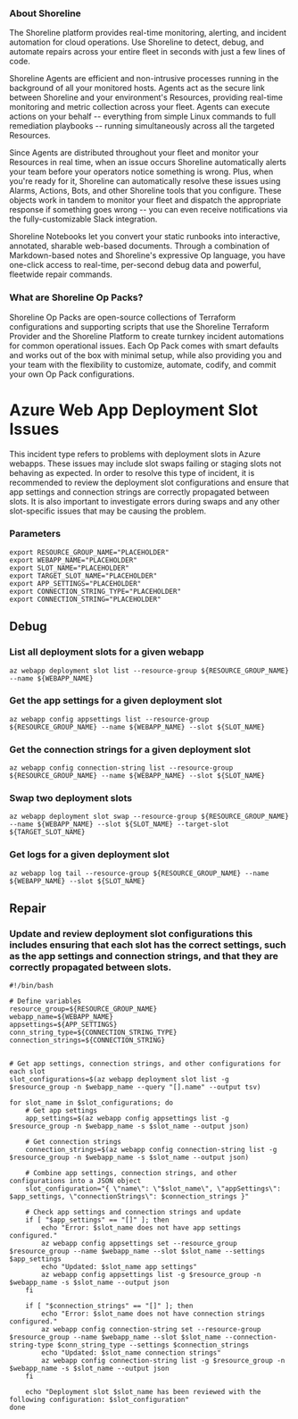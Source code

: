 
### About Shoreline
The Shoreline platform provides real-time monitoring, alerting, and incident automation for cloud operations. Use Shoreline to detect, debug, and automate repairs across your entire fleet in seconds with just a few lines of code.

Shoreline Agents are efficient and non-intrusive processes running in the background of all your monitored hosts. Agents act as the secure link between Shoreline and your environment's Resources, providing real-time monitoring and metric collection across your fleet. Agents can execute actions on your behalf -- everything from simple Linux commands to full remediation playbooks -- running simultaneously across all the targeted Resources.

Since Agents are distributed throughout your fleet and monitor your Resources in real time, when an issue occurs Shoreline automatically alerts your team before your operators notice something is wrong. Plus, when you're ready for it, Shoreline can automatically resolve these issues using Alarms, Actions, Bots, and other Shoreline tools that you configure. These objects work in tandem to monitor your fleet and dispatch the appropriate response if something goes wrong -- you can even receive notifications via the fully-customizable Slack integration.

Shoreline Notebooks let you convert your static runbooks into interactive, annotated, sharable web-based documents. Through a combination of Markdown-based notes and Shoreline's expressive Op language, you have one-click access to real-time, per-second debug data and powerful, fleetwide repair commands.

### What are Shoreline Op Packs?
Shoreline Op Packs are open-source collections of Terraform configurations and supporting scripts that use the Shoreline Terraform Provider and the Shoreline Platform to create turnkey incident automations for common operational issues. Each Op Pack comes with smart defaults and works out of the box with minimal setup, while also providing you and your team with the flexibility to customize, automate, codify, and commit your own Op Pack configurations.

# Azure Web App Deployment Slot Issues

This incident type refers to problems with deployment slots in Azure webapps. These issues may include slot swaps failing or staging slots not behaving as expected. In order to resolve this type of incident, it is recommended to review the deployment slot configurations and ensure that app settings and connection strings are correctly propagated between slots. It is also important to investigate errors during swaps and any other slot-specific issues that may be causing the problem.

### Parameters

```shell
export RESOURCE_GROUP_NAME="PLACEHOLDER"
export WEBAPP_NAME="PLACEHOLDER"
export SLOT_NAME="PLACEHOLDER"
export TARGET_SLOT_NAME="PLACEHOLDER"
export APP_SETTINGS="PLACEHOLDER"
export CONNECTION_STRING_TYPE="PLACEHOLDER"
export CONNECTION_STRING="PLACEHOLDER"
```

## Debug

### List all deployment slots for a given webapp

```shell
az webapp deployment slot list --resource-group ${RESOURCE_GROUP_NAME} --name ${WEBAPP_NAME}
```

### Get the app settings for a given deployment slot

```shell
az webapp config appsettings list --resource-group ${RESOURCE_GROUP_NAME} --name ${WEBAPP_NAME} --slot ${SLOT_NAME}
```

### Get the connection strings for a given deployment slot

```shell
az webapp config connection-string list --resource-group ${RESOURCE_GROUP_NAME} --name ${WEBAPP_NAME} --slot ${SLOT_NAME}
```

### Swap two deployment slots

```shell
az webapp deployment slot swap --resource-group ${RESOURCE_GROUP_NAME} --name ${WEBAPP_NAME} --slot ${SLOT_NAME} --target-slot ${TARGET_SLOT_NAME}
```

### Get logs for a given deployment slot

```shell
az webapp log tail --resource-group ${RESOURCE_GROUP_NAME} --name ${WEBAPP_NAME} --slot ${SLOT_NAME}
```

## Repair

### Update and review deployment slot configurations this includes ensuring that each slot has the correct settings, such as the app settings and connection strings, and that they are correctly propagated between slots.

```shell
#!/bin/bash

# Define variables
resource_group=${RESOURCE_GROUP_NAME}
webapp_name=${WEBAPP_NAME}
appsettings=${APP_SETTINGS}
conn_string_type=${CONNECTION_STRING_TYPE}
connection_strings=${CONNECTION_STRING}


# Get app settings, connection strings, and other configurations for each slot
slot_configurations=$(az webapp deployment slot list -g $resource_group -n $webapp_name --query "[].name" --output tsv)

for slot_name in $slot_configurations; do
    # Get app settings
    app_settings=$(az webapp config appsettings list -g $resource_group -n $webapp_name -s $slot_name --output json)
    
    # Get connection strings
    connection_strings=$(az webapp config connection-string list -g $resource_group -n $webapp_name -s $slot_name --output json)
    
    # Combine app settings, connection strings, and other configurations into a JSON object
    slot_configuration="{ \"name\": \"$slot_name\", \"appSettings\": $app_settings, \"connectionStrings\": $connection_strings }"
    
    # Check app settings and connection strings and update
    if [ "$app_settings" == "[]" ]; then
        echo "Error: $slot_name does not have app settings configured."
        az webapp config appsettings set --resource_group $resource_group --name $webapp_name --slot $slot_name --settings $app_settings
        echo "Updated: $slot_name app settings"
        az webapp config appsettings list -g $resource_group -n $webapp_name -s $slot_name --output json
    fi

    if [ "$connection_strings" == "[]" ]; then
        echo "Error: $slot_name does not have connection strings configured."
        az webapp config connection-string set --resource-group $resource_group --name $webapp_name --slot $slot_name --connection-string-type $conn_string_type --settings $connection_strings
        echo "Updated: $slot_name connection strings"
        az webapp config connection-string list -g $resource_group -n $webapp_name -s $slot_name --output json
    fi

    echo "Deployment slot $slot_name has been reviewed with the following configuration: $slot_configuration"
done
```